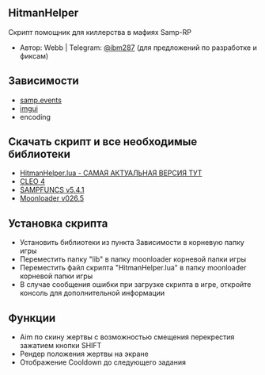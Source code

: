 ## HitmanHelper

Скрипт помощник для киллерства в мафиях Samp-RP

- Автор: Webb | Telegram: [@ibm287](https://t.me/ibm287) (для предложений по разработке и фиксам)

## Зависимости

- [samp.events](https://www.blast.hk/threads/14624/)
- [imgui](https://www.blast.hk/threads/19292/)
- encoding

## Скачать скрипт и все необходимые библиотеки

- [HitmanHelper.lua - САМАЯ АКТУАЛЬНАЯ ВЕРСИЯ ТУТ](https://github.com/WebbLua/HitmanHelper/archive/refs/heads/main.zip)
- [CLEO 4](https://cleo.li)
- [SAMPFUNCS v5.4.1](https://www.blast.hk/threads/17/)
- [Moonloader v026.5](https://www.blast.hk/threads/13305/)

## Установка скрипта

- Установить библиотеки из пункта Зависимости в корневую папку игры
- Переместить папку "lib" в папку moonloader корневой папки игры
- Переместить файл скрипта "HitmanHelper.lua" в папку moonloader корневой папки игры
- В случае сообщения ошибки при загрузке скрипта в игре, откройте консоль для дополнительной информации

## Функции

- Aim по скину жертвы с возможностью смещения перекрестия зажатием кнопки SHIFT
- Рендер положения жертвы на экране
- Отображение Cooldown до следующего задания